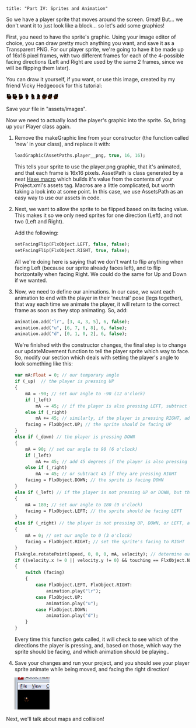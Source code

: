 ```
title: "Part IV: Sprites and Animation"
```

So we have a player sprite that moves around the screen. Great! But… we don't want it to just look like a block… so let's add some graphics!

First, you need to have the sprite's graphic. Using your image editor of choice, you can draw pretty much anything you want, and save it as a Transparent PNG. For our player sprite, we're going to have it be made up of 16x16 pixel frames, with two different frames for each of the 4-possible facing directions (Left and Right are used by the same 2 frames, since we will be flipping them later).

You can draw it yourself, if you want, or use this image, created by my friend Vicky Hedgecock for this tutorial:

![](https://raw.githubusercontent.com/HaxeFlixel/flixel-demos/master/Tutorials/TurnBasedRPG/assets/images/player.png)

Save your file in "assets/images".

Now we need to actually load the player's graphic into the sprite. So, bring up your Player class again.

1. Remove the makeGraphic line from your constructor (the function called 'new' in your class), and replace it with:

	```haxe
	loadGraphic(AssetPaths.player__png, true, 16, 16);
	```

	This tells your sprite to use the player.png graphic, that it's animated, and that each frame is 16x16 pixels. AssetPath is class generated by a neat [Haxe macro](http://haxe.org/manual/macros) which builds it's value from the contents of your Project.xml's assets tag. Macros are a little complicated, but worth taking a look into at some point. In this case, we use AssetsPath as an easy way to use our assets in code.

2. Next, we want to allow the sprite to be flipped based on its facing value. This makes it so we only need sprites for one direction (Left), and not two (Left and Right).

	Add the following:

	```haxe
	setFacingFlip(FlxObject.LEFT, false, false);
	setFacingFlip(FlxObject.RIGHT, true, false);
	```

	All we're doing here is saying that we don't want to flip anything when facing Left (because our sprite already faces left), and to flip horizontally when facing Right. We could do the same for Up and Down if we wanted.

3. Now, we need to define our animations. In our case, we want each animation to end with the player in their 'neutral' pose (legs together), that way each time we animate the player, it will return to the correct frame as soon as they stop animating. So, add:

	```haxe
	animation.add("lr", [3, 4, 3, 5], 6, false);
	animation.add("u", [6, 7, 6, 8], 6, false);
	animation.add("d", [0, 1, 0, 2], 6, false);
	```

	We're finished with the constructor changes, the final step is to change our updateMovement function to tell the player sprite which way to face. So, modify our section which deals with setting the player's angle to look something like this:

	```haxe
	var mA:Float = 0; // our temporary angle
	if (_up)  // the player is pressing UP
	{
		mA = -90; // set our angle to -90 (12 o'clock)
		if (_left)
			mA -= 45; // if the player is also pressing LEFT, subtract 45 degrees from our angle - we're moving up and left
		else if (_right)
			mA += 45; // similarly, if the player is pressing RIGHT, add 45 degrees (up and right)
		facing = FlxObject.UP; // the sprite should be facing UP
	}
	else if (_down) // the player is pressing DOWN
	{
		mA = 90; // set our angle to 90 (6 o'clock)
		if (_left)
			mA += 45; // add 45 degrees if the player is also pressing LEFT
		else if (_right)
			mA -= 45; // or subtract 45 if they are pressing RIGHT
		facing = FlxObject.DOWN; // the sprite is facing DOWN
	}
	else if (_left) // if the player is not pressing UP or DOWN, but they are pressing LEFT
	{
		mA = 180; // set our angle to 180 (9 o'clock)
		facing = FlxObject.LEFT; // the sprite should be facing LEFT
	}
	else if (_right) // the player is not pressing UP, DOWN, or LEFT, and they ARE pressing RIGHT
	{
		mA = 0; // set our angle to 0 (3 o'clock)
		facing = FlxObject.RIGHT; // set the sprite's facing to RIGHT
	}
	FlxAngle.rotatePoint(speed, 0, 0, 0, mA, velocity); // determine our velocity based on angle and speed
	if ((velocity.x != 0 || velocity.y != 0) && touching == FlxObject.NONE) // if the player is moving (velocity is not 0 for either axis), we need to change the animation to match their facing
	{
		switch (facing)
		{
			case FlxObject.LEFT, FlxObject.RIGHT:
				animation.play("lr");
			case FlxObject.UP:
				animation.play("u");
			case FlxObject.DOWN:
				animation.play("d");
		}
	}
	```

	Every time this function gets called, it will check to see which of the directions the player is pressing, and, based on those, which way the sprite should be facing, and which animation should be playing..

4. Save your changes and run your project, and you should see your player sprite animate while being moved, and facing the right direction!

	![](../images/04_tutorials/0006b.png)

Next, we'll talk about maps and collision!
